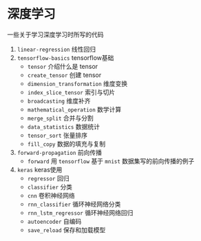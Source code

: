 # 深度学习

一些关于学习深度学习时所写的代码

1. `linear-regression` 线性回归
2. `tensorflow-basics` tensorflow基础
    + `tensor` 介绍什么是 tensor
    + `create_tensor` 创建 tensor
    + `dimension_transformation` 维度变换
    + `index_slice_tensor` 索引与切片
    + `broadcasting` 维度补齐
    + `mathematical_operation` 数学计算
    + `merge_split` 合并与分割
    + `data_statistics` 数据统计
    + `tensor_sort` 张量排序
    + `fill_copy` 数据的填充与复制
3. `forward-propagation` 前向传播
    + `forward` 用 `tensorflow` 基于 `mnist` 数据集写的前向传播的例子
4. `keras` keras使用
    + `regressor` 回归
    + `classifier` 分类
    + `cnn` 卷积神经网络
    + `rnn_classifier` 循环神经网络分类
    + `rnn_lstm_regressor` 循环神经网络回归
    + `autoencoder` 自编码
    + `save_reload` 保存和加载模型